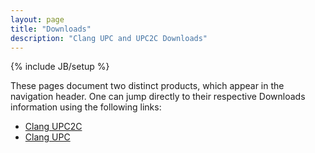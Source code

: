 ```yaml
---
layout: page
title: "Downloads"
description: "Clang UPC and UPC2C Downloads"
---
```

{% include JB/setup %}

These pages document two distinct products, which appear in the navigation
header.  One can jump directly to their respective Downloads information
using the following links:

* [Clang UPC2C](clang-upc2c_/#downloads)
* [Clang UPC](clang-upc_/#downloads)
